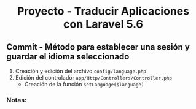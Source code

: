 
  <!-- Title -->
  <h1 align="center">Proyecto - Traducir Aplicaciones con Laravel 5.6</h1>
  <!-- End Title -->

  <!-- Commit name -->
  <h2>Commit - <strong>Método para establecer una sesión y guardar el idioma seleccionado</strong></h2>
  <!-- End Commit name -->
  
  
<!-- Commit instructions -->
<ol>
  <li>Creación y edición del archivo <code>config/language.php</code></li>
  <li>
    Edición del controlador <code>app/Http/Controllers/Controller.php</code>
    <ul>
      <li>Creación de la función <code>setLanguage($language)</code></li>
    </ul>
  </li>
</ol>
<!-- End Commit instructions -->
  
<!-- Notes -->
<h3>Notas:</h3>
<ul>
 
</ul>

<em></em>
<!-- End notes -->
